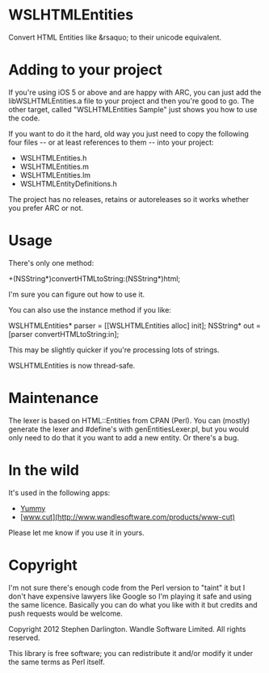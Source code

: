 WSLHTMLEntities
===============

Convert HTML Entities like &amp;rsaquo; to their unicode equivalent.

Adding to your project
======================

If you're using iOS 5 or above and are happy with ARC, you can just add
the libWSLHTMLEntities.a file to your project and then you're good to
go. The other target, called "WSLHTMLEntities Sample" just shows you
how to use the code.

If you want to do it the hard, old way you just need to copy the
following four files -- or at least references to them -- into your
project:

* WSLHTMLEntities.h
* WSLHTMLEntities.m
* WSLHTMLEntities.lm
* WSLHTMLEntityDefinitions.h

The project has no releases, retains or autoreleases so it works
whether you prefer ARC or not.

Usage
=====

There's only one method:

+(NSString*)convertHTMLtoString:(NSString*)html;

I'm sure you can figure out how to use it.

You can also use the instance method if you like:

WSLHTMLEntities* parser = [[WSLHTMLEntities alloc] init];
NSString* out = [parser convertHTMLtoString:in];

This may be slightly quicker if you're processing lots of strings.

WSLHTMLEntities is now thread-safe.

Maintenance
===========

The lexer is based on HTML::Entities from CPAN (Perl). You can (mostly)
generate the lexer and #define's with genEntitiesLexer.pl, but you
would only need to do that it you want to add a new entity. Or there's
a bug.

In the wild
===========

It's used in the following apps:

* [Yummy](http://www.wandlesoftware.com/products/yummy)
* [www.cut](http://www.wandlesoftware.com/products/www-cut)

Please let me know if you use it in yours.

Copyright
=========

I'm not sure there's enough code from the Perl version to "taint" it but
I don't have expensive lawyers like Google so I'm playing it safe and
using the same licence. Basically you can do what you like with it but
credits and push requests would be welcome.

Copyright 2012 Stephen Darlington. Wandle Software Limited. All
rights reserved.

This library is free software; you can redistribute it and/or modify it
under the same terms as Perl itself.
